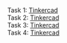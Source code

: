 Task 1: [Tinkercad](https://www.tinkercad.com/things/8vzbG4arNQi-312-assignment-4-task-1?sharecode=ivEuQZlG0FqC8pwskEpws35hF9A80ZZ0A7Mi2aNZv8I) <br/>
Task 2: [Tinkercad]() <br/>
Task 3: [Tinkercad](https://www.tinkercad.com/things/3lYcZD7iqrr-312-assignment-4-task-3?sharecode=ywJSQtXsAZj4g2tcUMjiMmq_N9O0GvTXPwL2QMGQN2g) <br/>
Task 4: [Tinkercad](https://www.tinkercad.com/things/iBjAB6M1eRm-312-assignment-4-task-4) <br/>
